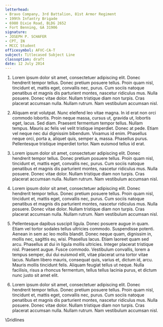 ```yaml
---
letterhead:
- Bravo Company, 3rd Battalion, 81st Armor Regiment
- 199th Infantry Brigade
- 6980 Dixie Road, BLDG 2652
- Fort Benning, GA 31906
signature:
- JOSEPH P. SCHAFER
- CPT, IN
- MCCC Student
officesymbol: AFVC-CA-T
subject: Titlecased Subject Line
classoption: draft
date: 12 July 2014
---
```


1. Lorem ipsum dolor sit amet, consectetuer adipiscing elit. Donec
hendrerit tempor tellus. Donec pretium posuere tellus. Proin quam
nisl, tincidunt et, mattis eget, convallis nec, purus. Cum sociis
natoque penatibus et magnis dis parturient montes, nascetur ridiculus
mus. Nulla posuere. Donec vitae dolor. Nullam tristique diam non
turpis. Cras placerat accumsan nulla. Nullam rutrum. Nam vestibulum
accumsan nisl.

2. Aliquam erat volutpat. Nunc eleifend leo vitae magna. In id erat
non orci commodo lobortis. Proin neque massa, cursus ut, gravida ut,
lobortis eget, lacus. Sed diam. Praesent fermentum tempor
tellus. Nullam tempus. Mauris ac felis vel velit tristique
imperdiet. Donec at pede. Etiam vel neque nec dui dignissim
bibendum. Vivamus id enim. Phasellus neque orci, porta a, aliquet
quis, semper a, massa. Phasellus purus. Pellentesque tristique
imperdiet tortor. Nam euismod tellus id erat.

3. Lorem ipsum dolor sit amet, consectetuer adipiscing elit. Donec
hendrerit tempor tellus. Donec pretium posuere tellus. Proin quam
nisl, tincidunt et, mattis eget, convallis nec, purus. Cum sociis
natoque penatibus et magnis dis parturient montes, nascetur ridiculus
mus. Nulla posuere. Donec vitae dolor. Nullam tristique diam non
turpis. Cras placerat accumsan nulla. Nullam rutrum. Nam vestibulum
accumsan nisl.


4. Lorem ipsum dolor sit amet, consectetuer adipiscing elit. Donec
hendrerit tempor tellus. Donec pretium posuere tellus. Proin quam
nisl, tincidunt et, mattis eget, convallis nec, purus. Cum sociis
natoque penatibus et magnis dis parturient montes, nascetur ridiculus
mus. Nulla posuere. Donec vitae dolor. Nullam tristique diam non
turpis. Cras placerat accumsan nulla. Nullam rutrum. Nam vestibulum
accumsan nisl.

5. Pellentesque dapibus suscipit ligula. Donec posuere augue in
quam. Etiam vel tortor sodales tellus ultricies commodo. Suspendisse
potenti. Aenean in sem ac leo mollis blandit. Donec neque quam,
dignissim in, mollis nec, sagittis eu, wisi. Phasellus lacus. Etiam
laoreet quam sed arcu. Phasellus at dui in ligula mollis
ultricies. Integer placerat tristique nisl. Praesent augue. Fusce
commodo. Vestibulum convallis, lorem a tempus semper, dui dui euismod
elit, vitae placerat urna tortor vitae lacus. Nullam libero mauris,
consequat quis, varius et, dictum id, arcu. Mauris mollis tincidunt
felis. Aliquam feugiat tellus ut neque. Nulla facilisis, risus a
rhoncus fermentum, tellus tellus lacinia purus, et dictum nunc justo
sit amet elit.

6. Lorem ipsum dolor sit amet, consectetuer adipiscing elit. Donec
hendrerit tempor tellus. Donec pretium posuere tellus. Proin quam
nisl, tincidunt et, mattis eget, convallis nec, purus. Cum sociis
natoque penatibus et magnis dis parturient montes, nascetur ridiculus
mus. Nulla posuere. Donec vitae dolor. Nullam tristique diam non
turpis. Cras placerat accumsan nulla. Nullam rutrum. Nam vestibulum
accumsan nisl.

\Gridlines
